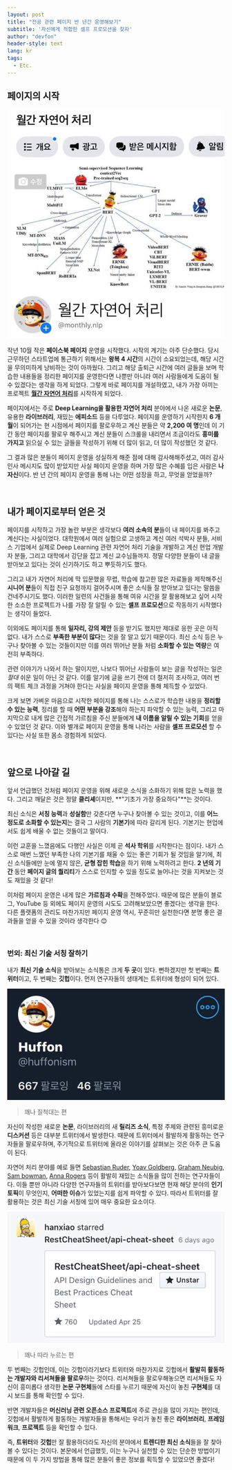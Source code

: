 ```yaml
---
layout: post
title: "전공 관련 페이지 반 년간 운영해보기"
subtitle: '자신에게 적합한 셀프 프로모션을 찾자'
author: "devfon"
header-style: text
lang: kr
tags:
  - Etc.
---
```


## 페이지의 시작

![](/img/in-post/page.jpg)

작년 10월 작은 **페이스북 페이지** 운영을 시작했다. 시작의 계기는 아주 단순했다. 당시 근무하던 스타트업에 통근하기 위해서는 **왕복 4 시간**의 시간이 소요되었는데, 해당 시간을 무의미하게 낭비하는 것이 아까웠다. 그리고 해당 출퇴근 시간에 여러 글들을 보며 학습한 내용들을 정리한 페이지를 운영한다면 나뿐만 아니라 여러 사람들에게 도움이 될 수 있겠다는 생각을 하게 되었다. 그렇게 바로 페이지를 개설하였고, 내가 가장 아끼는 프로젝트 [**월간 자연어 처리**](https://m.facebook.com/monthly.nlp/)를 시작하게 되었다. 

페이지에서는 주로 **Deep Learning을 활용한 자연어 처리** 분야에서 나온 새로운 **논문**, 유용한 **라이브러리**, 재밌는 **에피소드** 등을 다루었다. 페이지를 운영하기 시작한지 **6 개월**이 되어가는 현 시점에서 페이지를 팔로우하고 계신 분들은 약 **2,200 여 명**인데 이 기간 동안 페이지를 팔로우 해주시고 계신 분들이 스크롤을 내리면서 조금이라도 **흥미를 가지고** 읽으실 수 있는 글들을 작성하기 위해 더 많이 읽고, 더 많이 작성했던 것 같다.

그 결과 많은 분들이 페이지 운영을 성실하게 해준 점에 대해 감사해해주셨고, 여러 감사 인사 메시지도 많이 받았지만 사실 페이지 운영을 하며 가장 많은 수혜를 입은 사람은 **나 자신**이다. 반 년 간의 페이지 운영을 통해 나는 어떤 성장을 하고, 무엇을 얻었을까?

<br/>

## 내가 페이지로부터 얻은 것

페이지를 시작하고 가장 놀란 부분은 생각보다 **여러 소속의 분**들이 내 페이지를 봐주고 계신다는 사실이었다. 대학원에서 여러 실험으로 고생하고 계신 여러 석박사 분들, 서비스 기업에서 실제로 Deep Learning 관련 자연어 처리 기술을 개발하고 계신 현업 개발자 분들, 그리고 대학에서 강단을 잡고 계신 교수님들까지. 정말 다양한 분들이 내 글을 받아보고 있다는 것이 신기하기도 하고 뿌듯하기도 했다. 

그리고 내가 자연어 처리에 막 입문했을 무렵, 학습에 참고한 많은 자료들을 제작해주신 **시니어 분**들이 직접 친구 요청까지 걸어주시며 좋은 소식들 잘 받아보고 있다는 말씀을 건네주시기도 했다. 이러한 일련의 사건들을 통해 여유 시간을 잘 활용해보고 싶어 시작한 소소한 프로젝트가 나를 가장 잘 알릴 수 있는 **셀프 프로모션**으로 작동하기 시작했다는 생각이 들었다.

이외에도 페이지를 통해 **일자리, 강의 제안** 등을 받기도 했지만 제대로 응한 곳은 아직 없다. 내가 스스로 **부족한 부분이 많다**는 것을 잘 알고 있기 때문이다. 최신 소식 등은 누구나 찾아볼 수 있는 것들이지만 이를 여러 뛰어난 분들 처럼 **소화할 수 있는 역량**은 여전히 부족하다.

관련 이야기가 나와서 하는 말이지만, 나보다 뛰어난 사람들이 보는 글을 작성하는 일은 _절대_ 쉬운 일이 아닌 것 같다. 이를 알기에 글을 쓰기 전에 더 철저히 조사하고, 여러 번의 팩트 체크 과정을 거쳐야 한다는 사실을 페이지 운영을 통해 체득할 수 있었다. 

크게 보면 가벼운 마음으로 시작한 페이지를 통해 나는 스스로가 학습한 내용을 **정리할 수 있는 능력**, 정리를 할 때 **어떤 부분을 강조**해야 하는지 파악할 수 있는 능력, 그리고 마지막으로 내게 많은 간접적 가르침을 주신 분들에게 **내 이름을 알릴 수 있는 기회**를 얻을 수 있었던 것 같다. 이와 별개로 페이지 운영을 통해 나라는 사람을 **셀프 프로모션** 할 수 있다는 사실 또한 몸소 경험하게 되었다.

<br/>

## 앞으로 나아갈 길

앞서 언급했던 것처럼 페이지 운영을 위해 새로운 소식을 소화하기 위해 많은 노력을 했다. 그리고 깨달은 것은 정말 **클리셰**이지만, **"기초가 가장 중요하다"**는 것이다. 

최신 소식은 **서칭 능력**과 **성실함**만 갖춘다면 누구나 찾아볼 수 있는 것이고, 이를 **어느 정도로 소화할 수 있는지**는 결국 그 사람의 **기본기**에 따라 갈리게 된다. 기본기는 현업에서도 쉽게 배울 수 없는 것들이고 말이다.

이런 교훈을 느꼈음에도 다행인 사실은 이제 곧 **석사 학위**를 시작한다는 점이다. 내가 스스로 매번 느꼈던 부족한 나의 기본기를 채울 수 있는 좋은 기회가 될 것임을 알기에, 최신 소식들에만 눈에 멀지 않은, **균형 잡힌 학습**을 하기 위해 노력하려고 한다. **2 년의 기간** 동안 **페이지 글의 퀄리티**가 스스로 인지할 수 있을 정도로 늘어나는 것을 지켜보는 것도 재밌을 것 같다! 

이처럼 페이지 운영은 내게 많은 **가르침과 수확**을 전해주었다. 때문에 많은 분들이 블로그, YouTube 등 외에도 페이지 운영의 시도도 고려해보았으면 좋겠다는 생각을 한다. 다른 플랫폼의 관리도 마찬가지만 페이지 운영 역시, 꾸준히만 실천한다면 분명 좋은 결과들을 얻을 수 있을 것이라 생각한다 😊

<br/>

### 번외: 최신 기술 서칭 잘하기

내가 **최신 기술 소식**을 받아보는 소식통은 크게 **두 곳**이 있다. 뻔하겠지만 첫 번째는 **트위터**이고, 두 번째는 **깃헙**이다. 먼저 연구자들의 생태계는 트위터에 형성이 되어 있다.

![](/img/in-post/twit.jpg)
> 꽤나 질척대는 편

자신이 작성한 새로운 **논문**, 라이브러리의 새 **릴리즈 소식**, 특정 주제와 관련된 흥미로운 **디스커션** 등은 대부분 트위터에서 발생한다. 때문에 트위터에서 활발하게 활동하는 연구자들을 팔로우하며, 주기적으로 트위터에 올라온 이야기를 살펴보는 것은 아주 큰 도움이 된다.

자연어 처리 분야를 예로 들면 [Sebastian Ruder](https://twitter.com/seb_ruder), [Yoav Goldberg](https://twitter.com/yoavgo), [Graham Neubig](https://twitter.com/gneubig), [Sam bowman](https://twitter.com/sleepinyourhat), [Anna Rogers](https://twitter.com/annargrs) 등이 활발히 재밌는 소식들을 많이 전하는 연구자들이다. 이들 뿐만 아니라 다양한 연구자들의 트위터를 받아보다보면 현재 해당 분야의 **인기 토픽**이 무엇인지, **어떠한 이슈**가 있었는지를 쉽게 파악할 수 있다. 따라서 트위터를 잘 활용하는 것은 최신 기술 서칭에 있어 매우 중요한 요소이다.

![](/img/in-post/github.jpg)
> 꽤나 따라 누르는 편

두 번째는 깃헙인데, 이는 깃헙이라기보다 트위터와 마찬가지로 깃헙에서 **활발히 활동하는 개발자와 리서쳐들을 팔로우**하는 것이다. 리서쳐들을 팔로우해놓으면 리서쳐들도 자신이 흥미롭다 생각한 **논문 구현체**들에 스타를 누르기 때문에 자신이 놓친 **구현체**를 대시 보드를 통해 확인할 수 있다.

반면 개발자들은 **머신러닝 관련 오픈소스 프로젝트**에 주로 관심을 많이 가지는 편인데, 깃헙에서 활발하게 활동하는 개발자들을 통해서는 우리가 놓친 좋은 **라이브러리**, **프레임워크**, **프로젝트** 등을 확인할 수 있다.

즉, **트위터**와 **깃헙**만 잘 활용하더라도 자신의 분야에서 **트렌디한 최신 소식**들을 잘 찾아볼 수 있다는 것이다. 본문에서 언급했듯, 이는 누구나 실천할 수 있는 단순한 방법이기 때문에 이 두 가지 방법을 통해 많은 분들이 좋은 정보를 획득할 수 있었으면 좋겠다!
